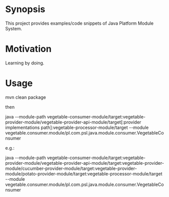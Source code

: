 # Synopsis

This project provides examples/code snippets of Java Platform Module System.

# Motivation

Learning by doing.

# Usage

mvn clean package

then

java --module-path vegetable-consumer-module/target:vegetable-provider-module/vegetable-provider-api-module/target[:provider implementations path]:vegetable-processor-module/target --module vegetable.consumer.module/pl.com.psl.java.module.consumer.VegetableConsumer

e.g.:

java --module-path vegetable-consumer-module/target:vegetable-provider-module/vegetable-provider-api-module/target:vegetable-provider-module/cucumber-provider-module/target:vegetable-provider-module/potato-provider-module/target:vegetable-processor-module/target --module vegetable.consumer.module/pl.com.psl.java.module.consumer.VegetableConsumer

